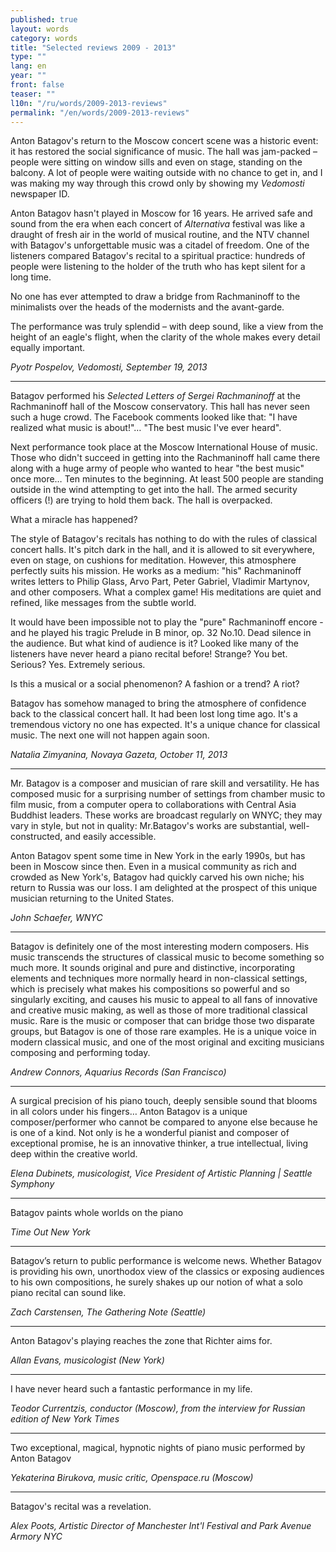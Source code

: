 ```yaml
---
published: true
layout: words
category: words
title: "Selected reviews 2009 - 2013"
type: ""
lang: en
year: ""
front: false
teaser: ""
l10n: "/ru/words/2009-2013-reviews"
permalink: "/en/words/2009-2013-reviews"
---
```


Anton Batagov's return to the Moscow concert scene was a historic event: it has restored the social significance of music. The hall was jam-packed – people were sitting on window sills and even on stage, standing on the balcony. A lot of people were waiting outside with no chance to get in, and I was making my way through this crowd only by showing my _Vedomosti_ newspaper ID.

Anton Batagov hasn't played in Moscow for 16 years. He arrived safe and sound from the era when each concert of _Alternativa_ festival was like a draught of fresh air in the world of musical routine, and the NTV channel with Batagov's unforgettable music was a citadel of freedom. One of the listeners compared Batagov's recital to a spiritual practice: hundreds of people were listening to the holder of the truth who has kept silent for a long time.

No one has ever attempted to draw a bridge from Rachmaninoff to the minimalists over the heads of the modernists and the avant-garde.

The performance was truly splendid – with deep sound, like a view from the height of an eagle's flight, when the clarity of the whole makes every detail equally important.



_Pyotr Pospelov, Vedomosti, September 19, 2013_

***

Batagov performed his _Selected Letters of Sergei Rachmaninoff_ at the Rachmaninoff hall of the Moscow conservatory. This hall has never seen such a huge crowd. The Facebook comments looked like that: "I have realized what music is about!"… "The best music I've ever heard".

Next performance took place at the Moscow International House of music. Those who didn't succeed in getting into the Rachmaninoff hall came there along with a huge army of people who wanted to hear "the best music" once more… Ten minutes to the beginning. At least 500 people are standing outside in the wind attempting to get into the hall. The armed security officers (!) are trying to hold them back. The hall is overpacked.

What a miracle has happened?

The style of Batagov's recitals has nothing to do with the rules of classical concert halls. It's pitch dark in the hall, and it is allowed to sit everywhere, even on stage, on cushions for meditation. However, this atmosphere perfectly suits his mission. He works as a medium: "his" Rachmaninoff writes letters to Philip Glass, Arvo Part, Peter Gabriel, Vladimir Martynov, and other composers. What a complex game! His meditations are quiet and refined, like messages from the subtle world.

It would have been impossible not to play the "pure" Rachmaninoff encore - and he played his tragic Prelude in B minor, op. 32 No.10. Dead silence in the audience. But what kind of audience is it? Looked like many of the listeners have never heard a piano recital before! Strange? You bet. Serious? Yes. Extremely serious.

Is this a musical or a social phenomenon? A fashion or a trend? A riot?

Batagov has somehow managed to bring the atmosphere of confidence back to the classical concert hall. It had been lost long time ago. It's a tremendous victory no one has expected. It's a unique chance for classical music. The next one will not happen again soon. 

_Natalia Zimyanina, Novaya Gazeta, October 11, 2013_

***

Mr. Batagov is a composer and musician of rare skill and versatility. He has composed music for a surprising number of settings from chamber music to film music, from a computer opera to collaborations with Central Asia Buddhist leaders. These works are broadcast regularly on WNYC; they may vary in style, but not in quality: Mr.Batagov's works are substantial, well-constructed, and easily accessible.

Anton Batagov spent some time in New York in the early 1990s, but has been in Moscow since then. Even in a musical community as rich and crowded as New York's, Batagov had quickly carved his own niche; his return to Russia was our loss. I am delighted at the prospect of this unique musician returning to the United States.

_John Schaefer, WNYC_

***

Batagov is definitely one of the most interesting modern composers. His music transcends the structures of classical music to become something so much more. It sounds original and pure and distinctive, incorporating elements and techniques more normally heard in non-classical settings, which is precisely what makes his compositions so powerful and so singularly exciting, and causes his music to appeal to all fans of innovative and creative music making, as well as those of more traditional classical music. Rare is the music or composer that can bridge those two disparate groups, but Batagov is one of those rare examples. He is a unique voice in modern classical music, and one of the most original and exciting musicians composing and performing today.

_Andrew Connors, Aquarius Records (San Francisco)_

***

A surgical precision of his piano touch, deeply sensible sound that blooms in all colors under his fingers… Anton Batagov is a unique composer/performer who cannot be compared to anyone else because he is one of a kind.
Not only is he a wonderful pianist and composer of exceptional promise, he is an innovative thinker, a true intellectual, living deep within the creative world.

_Elena Dubinets, musicologist, Vice President of Artistic Planning | Seattle Symphony_

***

Batagov paints whole worlds on the piano

_Time Out New York_  

***

Batagov’s return to public performance is welcome news. Whether Batagov is providing his own, unorthodox view of the classics or exposing audiences to his own compositions, he surely shakes up our notion of what a solo piano recital can sound like.

_Zach Carstensen, The Gathering Note (Seattle)_

***

Anton Batagov's playing reaches the zone that Richter aims for.

_Allan Evans, musicologist (New York)_

***

I have never heard such a fantastic performance in my life.

_Teodor Currentzis, conductor (Moscow), from the interview for Russian edition of New York Times_

***

Two exceptional, magical, hypnotic nights of piano music performed by Anton Batagov

_Yekaterina Birukova, music critic, Openspace.ru (Moscow)_

***

Batagov's recital was a revelation.

_Alex Poots, Artistic Director of Manchester Int'l Festival and Park Avenue Armory NYC_